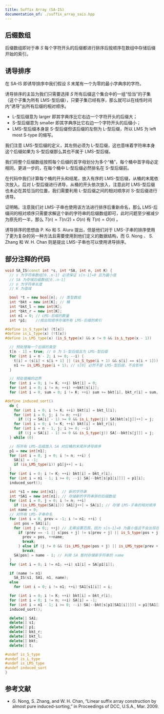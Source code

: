 ```yaml
---
title: Suffix Array (SA-IS)
documentation_of: ./suffix_array_sais.hpp
---
```


## 后缀数组

后缀数组即对于串 $S$ 每个字符开头的后缀都进行排序后按顺序在数组中存储后缀开始的索引。

## 诱导排序

在 SA-IS 即诱导排序中我们假设 $S$ 末尾有一个为零的最小字典序的字符。

诱导排序的主旨为我们只需要选择 $S$ 所有后缀这个集合中的一组“恰当”的子集（这个子集为所有 LMS-型后缀），只要子集已经有序，那么就可以在线性时间内“诱导”出所有后缀的相对顺序。

- L-型后缀意为 larger 即其字典序比它右边一个字符开头的后缀大；
- S-型后缀意为 smaller 即其字典序比它右边一个字符开头的后缀小；
- LMS-型后缀本身是 S-型后缀但该后缀的左侧为 L-型后缀，所以 LMS 为 left most S-type 的缩写。

我们注意 LMS-型后缀的定义，其左侧必须为 L-型后缀，这也意味着字符串本身这个后缀如果为 S-型后缀那么其也不属于 LMS-型后缀。

我们将整个后缀数组按照每个后缀的首字母划分为多个“桶”，每个桶中首字母必定相同，更进一步的，在每个桶中 L-型后缀必然排名在 S-型后缀前。

在代码中我们计算每个桶的开头和结尾，放入有序的 LMS-型后缀，从桶的末尾依次放入。后对 L-型后缀进行诱导，从桶的开头依次放入，注意此时 LMS-型后缀也未必在其恰当的位置，我们需要利用 L-型后缀之间的相对顺序对 S-型后缀进行诱导。

证明略。注意我们对 LMS-子串也使用该方法进行排序后重新命名，那么 LMS-后缀间的相对顺序只需要求解这个新的字符串的后缀数组即可，此时问题至少被减少为原先的一半，那么 $T(n)=T(n/2)+O(n)$ 有 $T(n)=O(n)$ 。

诱导排序的思想由 P. Ko 和 S. Aluru 提出，但是他们对于 LMS-子串的排序使用了更为复杂的另一种方法且需要使用到他们定义的数据结构，而 G. Nong 、 S. Zhang 和 W. H. Chan 则是提出 LMS-子串也可以使用诱导排序。

## 部分注释的代码

```cpp
void SA_IS(const int *s, int *SA, int n, int K) {
  // s 为字符串数组[0..n-1] 必须保证 s[n-1]=0 且为最小值
  // SA 为存储后缀数组[0..n-1]
  // n 为字符串长度
  // K 为值域

  bool *t = new bool[n]; // 类型数组
  int *bkt = new int[K]; // 桶
  int *bkt_l = new int[K];
  int *bkt_r = new int[K];
  int n1 = 0; // LMS-后缀的数量
  int *p1;    //按出现顺序存储所有 LMS-后缀的索引

#define is_S_type(x) (t[x])
#define is_L_type(x) (!t[x])
#define is_LMS_type(x) (is_S_type(x) && x != 0 && is_L_type(x - 1))

  // 预处理每一个后缀的类型
  t[n - 1] = true; // 0 为 S-型后缀且为 LMS-型后缀
  for (int i = n - 2; i >= 0; --i) {
    t[i] = (s[i] < s[i + 1] || (is_S_type(i + 1) && s[i] == s[i + 1]));
    n1 += is_LMS_type(i + 1); // s[0] 必然不是 LMS-型后缀，不会影响
  }

  // 预处理桶的边界
  for (int i = 0; i != K; ++i) bkt[i] = 0;
  for (int i = 0; i != n; ++i) ++bkt[s[i]];
  for (int i = 0, sum = 0; i != K; ++i) sum += bkt[i], bkt_r[i] = sum, bkt_l[i] = sum - bkt[i];

#define induced_sort()                                                                             \
  do {                                                                                             \
    for (int i = 0; i != K; ++i) bkt[i] = bkt_l[i];                                                \
    for (int i = 0, j; i != n; ++i)                                                                \
      if ((j = SA[i] - 1) >= 0 && is_L_type(j)) SA[bkt[s[j]]++] = j;                               \
    for (int i = 0; i != K; ++i) bkt[i] = bkt_r[i];                                                \
    for (int i = n - 1, j; i >= 0; --i)                                                            \
      if ((j = SA[i] - 1) >= 0 && is_S_type(j)) SA[--bkt[s[j]]] = j;                               \
  } while (0)

  // 将所有 LMS-后缀放入 SA 对应桶的末尾并诱导排序
  p1 = new int[n1];
  for (int i = 0, j = 0; i != n; ++i) {
    SA[i] = -1;
    if (is_LMS_type(i)) p1[j++] = i;
  }
  for (int i = 0; i != K; ++i) bkt[i] = bkt_r[i];
  for (int i = n1 - 1; i >= 0; --i) SA[--bkt[s[p1[i]]]] = p1[i];
  induced_sort();

  int *s1 = new int[n1];  // 新的字符串
  int *SA1 = new int[n1]; // 存储新的字符串排的后缀数组
  for (int i = 0, j = 0; i != n; ++i)
    if (is_LMS_type(SA[i])) SA1[j++] = SA[i]; // 存储 LMS-子串的相对顺序
  int name = 0;
  // 对所有 LMS-子串命名
  for (int i = 0, prev = -1; i != n1; ++i) {
    int pos = SA1[i];
    for (int j = 0;; ++j) // 无需设置范围，因为 s[n-1]=0 为最小值且不会出现在其余位置
      if (prev == -1 || s[pos + j] != s[prev + j] || is_S_type(pos + j) != is_S_type(prev + j)) {
        prev = pos, ++name;
        break;
      } else if (j != 0 && (is_LMS_type(pos + j) || is_LMS_type(prev + j))) // 到末尾了停止比较
        break;
    SA[pos] = name - 1; // 利用 SA 暂时存储新字符串的 name
  }
  for (int i = 0; i != n1; ++i) s1[i] = SA[p1[i]];

  if (name != n1)
    SA_IS(s1, SA1, n1, name);
  else
    for (int i = 0; i != n1; ++i) SA1[s1[i]] = i;

  for (int i = 0; i != K; ++i) bkt[i] = bkt_r[i];
  for (int i = 0; i != n; ++i) SA[i] = -1;
  for (int i = n1 - 1; i >= 0; --i) SA[--bkt[s[p1[SA1[i]]]]] = p1[SA1[i]];
  induced_sort();

  delete[] SA1;
  delete[] s1;
  delete[] p1;
  delete[] bkt_r;
  delete[] bkt_l;
  delete[] bkt;
  delete[] t;

#undef is_S_type
#undef is_L_type
#undef is_LMS_type
#undef induced_sort
}
```

## 参考文献

- G. Nong, S. Zhang, and W. H. Chan, “Linear suffix array construction by almost pure induced-sorting,” in Proceedings of DCC, U.S.A., Mar. 2009.